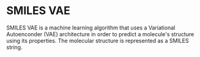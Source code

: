 # SMILES VAE
SMILES VAE is a machine learning algorithm that uses a Variational Autoenconder (VAE) architecture in order to predict a molecule's structure using its properties. The molecular structure is represented as a SMILES string.
